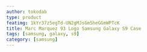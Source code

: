 ```yaml
---
author: tokodab
type: product
featimg: 1kYr37z5egTd-UN2gMJsGm5heGGmWPTcK
title: Marc Marquez 93 Logo Samsung Galaxy S9 Case
tags: [samsung, galaxy, s9]
category: [samsung]
---
```

